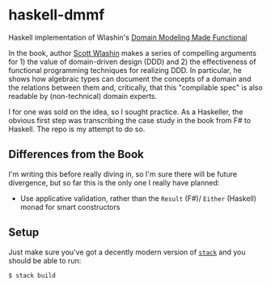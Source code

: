 # haskell-dmmf

Haskell implementation of Wlashin's [Domain Modeling Made
Functional][book]

In the book, author [Scott Wlashin][fsharp] makes a series of
compelling arguments for 1) the value of domain-driven design (DDD)
and 2) the effectiveness of functional programming techniques for
realizing DDD. In particular, he shows how algebraic types can
document the concepts of a domain and the relations between them and,
critically, that this "compilable spec" is also readable by
(non-technical) domain experts.

I for one was sold on the idea, so I sought practice. As a Haskeller,
the obvious first step was transcribing the case study in the book
from F# to Haskell. The repo is my attempt to do so.

## Differences from the Book

I'm writing this before really diving in, so I'm sure there will be
future divergence, but so far this is the only one I really have
planned:

- Use applicative validation, rather than the `Result` (F#)/ `Either`
  (Haskell) monad for smart constructors

## Setup

Just make sure you've got a decently modern version of
[`stack`][stack] and you should be able to run:

```shell
$ stack build
```


[book]: https://fsharpforfunandprofit.com/books/#domain-modeling-made-functional-ebook-and-paper
[fsharp]: https://fsharpforfunandprofit.com
[stack]: https://docs.haskellstack.org/en/stable/README/
